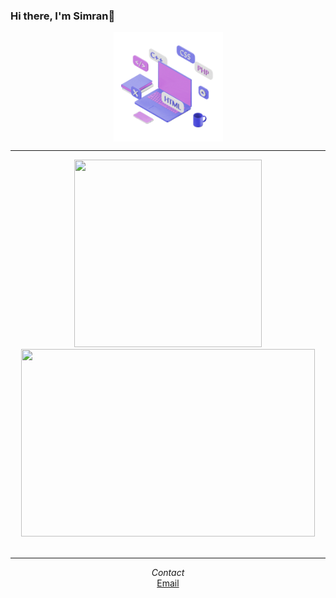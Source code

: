 ### Hi there, I'm Simran👋 

<div align="center">
  <img src="languages.gif" width="175" align="center">
  </div>
  <hr/>
  <div align="center">
   <img src="https://github-readme-stats-git-masterrstaa-rickstaa.vercel.app/api/top-langs?username=simrank13&layout=compact&theme=cobalt&langs_count=15" width="300" height="300">
  <img src="https://github-readme-stats-git-masterrstaa-rickstaa.vercel.app/api/?username=simrank13&hide=issues&theme=cobalt" width="470" height="300">
  </div>
  <span align="left">
  </span>
  <br/>
  <span>

</span>

---


<div align="center"><i>Contact</i></div>
<div align="center"><a href="mailto:polarspetroll@protonmail.com">Email</a></div>





<!--
**simrank13/simrank13** is a ✨ _special_ ✨ repository because its `README.md` (this file) appears on your GitHub profile.

Here are some ideas to get you started:

- 🔭 I’m currently working on ...
- 🌱 I’m currently learning ...
- 👯 I’m looking to collaborate on ...
- 🤔 I’m looking for help with ...
- 💬 Ask me about ...
- 📫 How to reach me: ...
- 😄 Pronouns: ...
- ⚡ Fun fact: ...
-->

